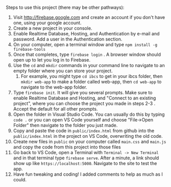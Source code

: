 Steps to use this project (there may be other pathways):

1. Visit http://firebase.google.com and create an account if you don't have one, using your google account.
2. Create a new project in your console.
3. Enable Realtime Database, Hosting, and Authentication by e-mail and password. Add a user in the Authentication section.
3. On your computer, open a terminal window and type `npm install -g firebase-tools`
4. Once that completes, type `firebase login` . A browser window should open up to let you log in to Firebase.
5. Use the `cd` and `mkdir` commands in your command line to navigate to an empty folder where you can store your project.
   1. For example, you might type `cd ibcs` to get in your ibcs folder, then `mkdir web-app` to make a folder called web-app, then `cd web-app` to navigate to the web-app folder.
6. Type `firebase init`. It will give you several prompts. Make sure to enable Realtime Database and Hosting, and "Connect to an existing project", where you can choose the project you made in steps 2-3 . Accept the default for all other prompts.
7. Open the folder in Visual Studio Code. You can usually do this by typing `code .` or you can open VS Code yourself and choose "File->Open Folder" then navigate to the folder you just made.
8. Copy and paste the code in `public/index.html` from github into the `public/index.html` in the project on VS Code, overwriting the old code.
9. Create new files in `public` on your computer called `main.css` and `main.js` and copy the code from this project into those files
10. Go back to VS Code, open a Terminal with `Terminal -> New Terminal` and in that terminal type `firebase serve`. After a minute, a link should show up like `https://localhost:5000`. Navigate to the site to test the app.
11. Have fun tweaking and coding! I added comments to help as much as I could.